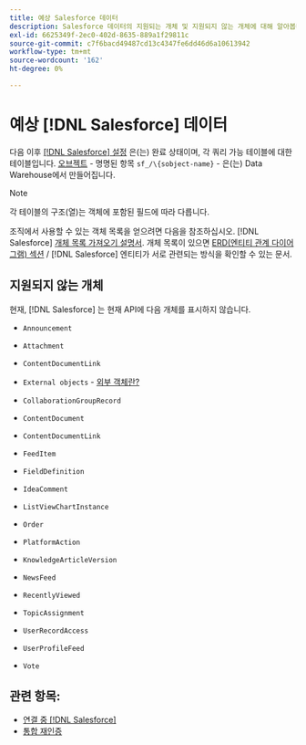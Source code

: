 ```yaml
---
title: 예상 Salesforce 데이터
description: Salesforce 데이터의 지원되는 개체 및 지원되지 않는 개체에 대해 알아봅니다.
exl-id: 6625349f-2ec0-402d-8635-889a1f29811c
source-git-commit: c7f6bacd49487cd13c4347fe6dd46d6a10613942
workflow-type: tm+mt
source-wordcount: '162'
ht-degree: 0%

---
```


# 예상 [!DNL Salesforce] 데이터

다음 이후 [[!DNL Salesforce] 설정](../integrations/salesforce.md) 은(는) 완료 상태이며, 각 쿼리 가능 테이블에 대한 테이블입니다. [오브젝트](https://developer.salesforce.com/docs/atlas.en-us.object_reference.meta/object_reference/sforce_api_objects_concepts.htm) - 명명된 항목 `sf_/\{sobject-name}` - 은(는) Data Warehouse에서 만들어집니다.

>[!NOTE]
>
>각 테이블의 구조(열)는 객체에 포함된 필드에 따라 다릅니다.

조직에서 사용할 수 있는 객체 목록을 얻으려면 다음을 참조하십시오. [!DNL Salesforce] [개체 목록 가져오기 설명서](https://developer.salesforce.com/docs/atlas.en-us.api_rest.meta/api_rest/dome_describeGlobal.htm). 개체 목록이 있으면 [ERD(엔티티 관계 다이어그램) 섹션](https://developer.salesforce.com/docs/atlas.en-us.object_reference.meta/object_reference/sforce_api_erd_knowledge.htm) / [!DNL Salesforce] 엔티티가 서로 관련되는 방식을 확인할 수 있는 문서.

## 지원되지 않는 개체

현재, [!DNL Salesforce] 는 현재 API에 다음 개체를 표시하지 않습니다.

* `Announcement`
* `Attachment`
* `ContentDocumentLink`
* `External objects` - [외부 객체란?](https://developer.salesforce.com/docs/atlas.en-us.object_reference.meta/object_reference/sforce_api_objects_external_objects.htm)
* `CollaborationGroupRecord`
* `ContentDocument`
* `ContentDocumentLink`
* `FeedItem`
* `FieldDefinition`
* `IdeaComment`
* `ListViewChartInstance`
* `Order`
* `PlatformAction`

* `KnowledgeArticleVersion`
* `NewsFeed`
* `RecentlyViewed`
* `TopicAssignment`
* `UserRecordAccess`
* `UserProfileFeed`
* `Vote`

## 관련 항목:

* [연결 중 [!DNL Salesforce]](../integrations/salesforce.md)
* [통합 재인증](https://experienceleague.adobe.com/docs/commerce-knowledge-base/kb/how-to/mbi-reauthenticating-integrations.html)
